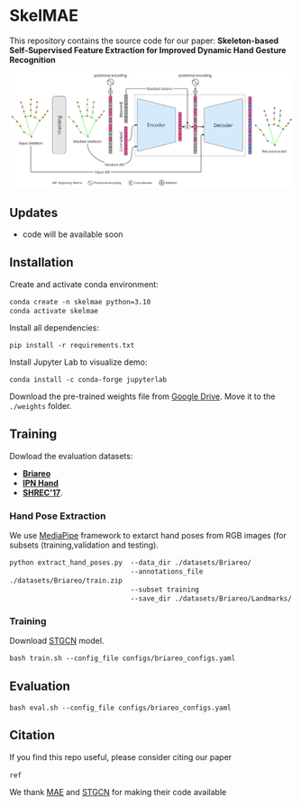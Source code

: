 # **SkelMAE**
This repository contains the source code for our paper:
**Skeleton-based Self-Supervised Feature Extraction for Improved Dynamic Hand Gesture Recognition**

![hippo](images/skelmae_approach.jpg)

## **Updates**
- code will be available soon

## **Installation**
Create and activate conda environment:
```
conda create -n skelmae python=3.10
conda activate skelmae
```

Install all dependencies:
```
pip install -r requirements.txt
```

Install Jupyter Lab to visualize demo:
```
conda install -c conda-forge jupyterlab
```

Download the pre-trained weights file from [Google Drive](https://drive.google.com/file/d/1jnEIj0XQ5YA23HDItuF0gXMO-0UWTFK8/view?usp=drive_link). Move it to the `./weights` folder.


## Training
Dowload the evaluation datasets:
- [**Briareo**](https://aimagelab.ing.unimore.it/imagelab/page.asp?IdPage=31)
- [**IPN Hand**](https://gibranbenitez.github.io/IPN_Hand/)
- [**SHREC'17**](http://www-rech.telecom-lille.fr/shrec2017-hand/).
    
### Hand Pose Extraction
We use [MediaPipe](https://developers.google.com/mediapipe) framework to extarct hand poses from RGB images (for subsets (training,validation and testing).

```
python extract_hand_poses.py  --data_dir ./datasets/Briareo/ 
                              --annotations_file ./datasets/Briareo/train.zip 
                              --subset training
                              --save_dir ./datasets/Briareo/Landmarks/
```

### Training

Download [STGCN](https://github.com/yysijie/st-gcn) model.

```
bash train.sh --config_file configs/briareo_configs.yaml
```

## Evaluation

```
bash eval.sh --config_file configs/briareo_configs.yaml
```

## Citation
If you find this repo useful, please consider citing our paper

```ref```

We thank [MAE](https://github.com/facebookresearch/mae) and [STGCN](https://github.com/yysijie/st-gcn) for making their code available
